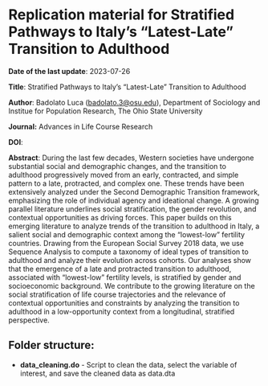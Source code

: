 # Replication material for Stratified Pathways to Italy’s “Latest-Late” Transition to Adulthood

**Date of the last update**: 2023-07-26

**Title**: Stratified Pathways to Italy’s “Latest-Late” Transition to Adulthood

**Author**: Badolato Luca (badolato.3@osu.edu), Department of Sociology and Institue for Population Research, The Ohio State University

**Journal:** Advances in Life Course Research

**DOI**: 

**Abstract**:
During the last few decades, Western societies have undergone substantial social and demographic changes, and the transition to adulthood progressively moved from an early, contracted, and simple pattern to a late, protracted, and complex one. These trends have been extensively analyzed under the Second Demographic Transition framework, emphasizing the role of individual agency and ideational change. A growing parallel literature underlines social stratification, the gender revolution, and contextual opportunities as driving forces. This paper builds on this emerging literature to analyze trends of the transition to adulthood in Italy, a salient social and demographic context among the “lowest-low” fertility countries. Drawing from the European Social Survey 2018 data, we use Sequence Analysis to compute a taxonomy of ideal types of transition to adulthood and analyze their evolution across cohorts. Our analyses show that the emergence of a late and protracted transition to adulthood, associated with “lowest-low” fertility levels, is stratified by gender and socioeconomic background. We contribute to the growing literature on the social stratification of life course trajectories and the relevance of contextual opportunities and constraints by analyzing the transition to adulthood in a low-opportunity context from a longitudinal, stratified perspective.

## Folder structure:

* **data_cleaning.do** - Script to clean the data, select the variable of interest, and save the cleaned data as data.dta
